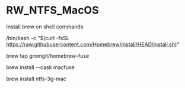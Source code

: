# RW_NTFS_MacOS

Install brew on shell commands

/bin/bash -c "$(curl -fsSL https://raw.githubusercontent.com/Homebrew/install/HEAD/install.sh)"

brew tap gromgit/homebrew-fuse

brew install --cask macfuse

brew install ntfs-3g-mac 
